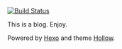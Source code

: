 [![Build Status](https://travis-ci.org/billjh/blog.svg?branch=master)](https://travis-ci.org/billjh/blog)

This is a blog. Enjoy.

Powered by [Hexo](https://hexo.io) and theme [Hollow](https://github.com/zchen9/hexo-theme-hollow).
